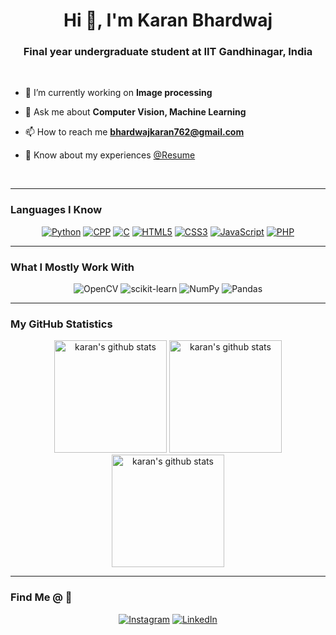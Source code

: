 <h1 align="center">Hi 👋, I'm Karan Bhardwaj</h1>
<h3 align="center">Final year undergraduate student at IIT Gandhinagar, India</h3>
<br>

- 🔭 I’m currently working on **Image processing**

- 💬 Ask me about **Computer Vision, Machine Learning**

- 📫 How to reach me **bhardwajkaran762@gmail.com**

- 📄 Know about my experiences [@Resume](https://drive.google.com/file/d/1DdBungcGwvxmyd48pBfHujyiyTLOwQgB/view?usp=sharing)
<br>

---
### Languages I Know
<div align="center">
    
   <a href="#">![Python](https://img.shields.io/badge/python-306998?style=for-the-badge&logo=python&logoColor=FFFFFF)</a>
   <a href="#">![CPP](https://img.shields.io/badge/cpp-00599C?style=for-the-badge&logo=cplusplus&logoColor=FFFFFF)</a>
   <a href="#">![C](https://img.shields.io/badge/c-659AD2?style=for-the-badge&logo=c&logoColor=FFFFFF)</a>
   <a href="#">![HTML5](https://img.shields.io/badge/html5-E34C26?style=for-the-badge&logo=html5&logoColor=FFFFFF)</a>
   <a href="#">![CSS3](https://img.shields.io/badge/css3-1572B6?style=for-the-badge&logo=css3&logoColor=FFFFFF)</a>
   <a href="#">![JavaScript](https://img.shields.io/badge/javascript-f0db4f?style=for-the-badge&logo=javascript&logoColor=000000)</a>
   <a href="#">![PHP](https://img.shields.io/badge/php-%23777BB4.svg?style=for-the-badge&logo=php&logoColor=white)</a>

</div>

---
### What I Mostly Work With
<div align="center">

   ![OpenCV](https://img.shields.io/badge/opencv-%23white.svg?style=for-the-badge&logo=opencv&logoColor=white)
   ![scikit-learn](https://img.shields.io/badge/scikit--learn-%23F7931E.svg?style=for-the-badge&logo=scikit-learn&logoColor=white)
   ![NumPy](https://img.shields.io/badge/numpy-%23013243.svg?style=for-the-badge&logo=numpy&logoColor=white)
   ![Pandas](https://img.shields.io/badge/pandas-%23150458.svg?style=for-the-badge&logo=pandas&logoColor=white)

</div>

---
###  My GitHub Statistics
<div align="center"> 
    <a href="#"><img height="180" src="https://github-readme-stats.vercel.app/api?username=Reckon762&count_private=true&show_icons=true&theme=tokyonight&hide_border=true" alt="karan's github stats" /></a>
    <a href="#"><img height="180" src="https://github-readme-stats.vercel.app/api/top-langs/?username=Reckon762&hide=java&layout=compact&theme=tokyonight&hide_border=true&langs_count=5" alt="karan's github stats" /></a>
    <a href="#"><img height="180em" src="https://github-readme-streak-stats.herokuapp.com?user=Reckon762&theme=tokyonight&hide_border=true" alt="karan's github stats"/></a>
</div>

---
### Find Me @ :handshake:

<div align="center">
    
   <a href="https://www.instagram.com/karan_v3.0/">![Instagram](https://img.shields.io/badge/Instagram-%23E4405F.svg?style=for-the-badge&logo=Instagram&logoColor=white)</a>
   <a href="https://www.linkedin.com/in/karan-bhardwaj-78b573170/">![LinkedIn](https://img.shields.io/badge/linkedin-%230077B5.svg?style=for-the-badge&logo=linkedin&logoColor=white)</a>
    
</div>


